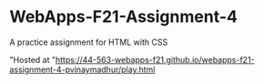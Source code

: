 # WebApps-F21-Assignment-4
A practice assignment for HTML with CSS

"Hosted at "<https://44-563-webapps-f21.github.io/webapps-f21-assignment-4-pvinaymadhur/play.html>